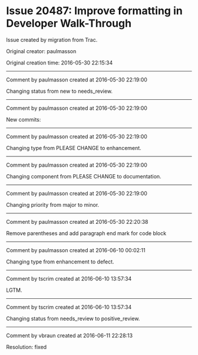 # Issue 20487: Improve formatting in Developer Walk-Through

Issue created by migration from Trac.

Original creator: paulmasson

Original creation time: 2016-05-30 22:15:34




---

Comment by paulmasson created at 2016-05-30 22:19:00

Changing status from new to needs_review.


---

Comment by paulmasson created at 2016-05-30 22:19:00

New commits:


---

Comment by paulmasson created at 2016-05-30 22:19:00

Changing type from PLEASE CHANGE to enhancement.


---

Comment by paulmasson created at 2016-05-30 22:19:00

Changing component from PLEASE CHANGE to documentation.


---

Comment by paulmasson created at 2016-05-30 22:19:00

Changing priority from major to minor.


---

Comment by paulmasson created at 2016-05-30 22:20:38

Remove parentheses and add paragraph end mark for code block


---

Comment by paulmasson created at 2016-06-10 00:02:11

Changing type from enhancement to defect.


---

Comment by tscrim created at 2016-06-10 13:57:34

LGTM.


---

Comment by tscrim created at 2016-06-10 13:57:34

Changing status from needs_review to positive_review.


---

Comment by vbraun created at 2016-06-11 22:28:13

Resolution: fixed

